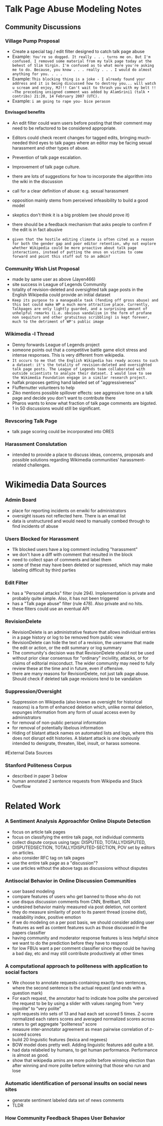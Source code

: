 # Talk Page Abuse Modeling Notes

## Community Discussions

### Village Pump Proposal
- Create a special tag / edit filter designed to catch talk page abuse
- Example:` You're so dogged. It really . . . turns me on. But I'm confused. I removed some material from my talk page today at the behest of Slim Virgin. I'm confused as to what more you're asking me to do. Because, you know . . . really . . . I would do almost anything for you. . . .`
- Example: `This blocking thing is a joke - I already found your address and it is being discussed how to destroy you... will watch u scream and enjoy, MJ!!! Can't wait to thrash you with my belt !! —The preceding unsigned comment was added by AlamSrini1 (talk • contribs) 21:20, 14 February 2007 (UTC).`
- Example: `i am going to rape you- bice perason`

#### Envisaged benefits
- An edit filter could warn users before posting that their comment may need to be refactored to be considered appropriate.
- Editors could check recent changes for tagged edits, bringing much-needed third eyes to talk pages where an editor may be facing sexual harassment and other types of abuse.
- Prevention of talk page escalation.
- Improvement of talk page culture.

- there are lots of suggestions for how to incorporate the algorithm into the wiki in the discussion
- call for a clear definition of abuse: e.g. sexual harassment
- opposition mainly stems from perceived infeasibility to build a good model
- skeptics don't think it is a big problem (we should prove it)

- there should be a feedback mechanism that asks people to confirm if the edit is in fact abusive
-  `given that the hostile editing climate is often cited as a reason for both the gender gap and poor editor retention, why not explore whether Wikipedia could be more proactive about talk page interactions, instead of putting the onus on victims to come forward and point this stuff out to an admin? `

### Community Wish List Proposal
- made by same user as above (Jayen466)
- site success in League of Legends Community
- totality of revision-deleted and oversighted talk page posts in the English Wikipedia could provide an initial dataset
- `Keep its purpose to a manageable task (fending off gross abuse) and this bot could make WP a much more attractive place. Currently, Talkpages are only lightly guarded, and a surprising amount of unhelpful remarks (i.e. obvious vandalism in the form of profane non sequiturs and other gratuitous scribbling) is kept forever, much to the detriment of WP's public image`

### Wikimedia -l Thread
- Denny forwards League of Legends project
- someone points out that a competitive battle game elicit stress and intense responses. This is very different from wikipedia.
- `It occurs to me that the English Wikipedia has ready access to such a
dataset: it's the totality of revision-deleted and oversighted talk page
posts. The League of Legends team collaborated with outside scientists to
analyze their dataset. I would love to see the Wikimedia Foundation engage
in a similar research project.`
- halfak proposes getting hand labeled set of "aggressiveness"
- Fluffernutter volunteers to help
- Ziko mentions possible spillover effects: see aggressive tone on a talk page and decide you don't want to contribute there
- Pharos wants to know what fraction of talk page comments are bigoted. 1 in 50 discussions would still be significant.

### Revscoring Talk Page
- talk page scoring could be incorporated into ORES

### Harassment Conslutation
- intended to provide a place to discuss ideas, concerns, proposals and possible solutions regarding Wikimedia communities’ harassment-related challenges.


# Wikimedia Data Sources
### Admin Board
- place for reporting incidents on enwiki for administrators
- oversight issues not reflected here. There is an email list
- data is unstructured and would need to manually combed through to find incidents of abuse

### Users Blocked for Harassment
- 11k blocked users have a log comment including "harassment"
- we don't have a diff with comment that resulted in the block
- need to collect span of comments and label them
- some of these may have been deleted or supressed, which may make labeling difficult by third parties

### Edit Filter
- has a "Personal attacks" filter (rule 294). Implementation is private and probably quite simple. Also, it has not been triggered
- has a "Talk page abuse" filter (rule 478). Also private and no hits.
- these fliters could use an eventual API

### RevisionDelete
- RevisionDelete is an administrative feature that allows individual entries in a page history or log to be removed from public view
- RevisionDelete can hide the text of a revision, the username that made the edit or action, or the edit summary or log summary
- The community's decision was that RevisionDelete should not be used without prior clear consensus for "ordinary" incivility, attacks, or for claims of editorial misconduct. The wider community may need to fully review these at the time and in future, even if offensive.
- there are many reasons for RevisionDelete, not just talk page abuse. Should check if deleted talk page revisions tend to be vandalism


### Suppression/Oversight
- Suppression on Wikipedia (also known as oversight for historical reasons) is a form of enhanced deletion which, unlike normal deletion, expunges information from any form of usual access even by administrators
- for removal of non-public personal information
- for removal of potentially libelous information 
- Hiding of blatant attack names on automated lists and logs, where this does not disrupt edit histories. A blatant attack is one obviously intended to denigrate, threaten, libel, insult, or harass someone.

#External Data Sources

### Stanford Politeness Corpus
- described in paper 3 below
- human annotated 2 sentence requests from Wikipedia and Stack Overflow

 

# Related Work

### A Sentiment Analysis Approachfor Online Dispute Detection

- focus on article talk pages
- focus on classifying the entire talk page, not individual comments
- collect dispute corpus using tags: DISPUTED, TOTALLYDISPUTED, DISPUTEDSECTION,
TOTALLYDISPUTED-SECTION, POV set by editors on articles.
- also consider RFC tag on talk pages
- use the entire talk page as a "discussion"?
- use articles without the above tags as discussions without disputes

### Antisocial Behavior in Online Discussion Communities
- user based modeling
- compare features of users who get banned to those who do not
- use disqus discussion comments from CNN, Breitbart, IGN
- undesired behavior mainly measured via post deletion, not content
- they do measure similarity of post to its parent thread (cosine dist), readability index, positive emotion
- if we do modeling on a per post basis, we should consider adding user features as well as content features such as those discussed in the papers classifier
- having community and moderator response features is less helpful since we want to do the prediction before they have to respond
- for low FBUs want a per comment classifier since they could be having a bad day, etc and may still contribute productively at other times

### A computational approach to politeness with application to social factors
- We choose to annotate requests containing exactly
two sentences, where the second sentence
is the actual request (and ends with a question
mark)
- For each request, the annotator
had to indicate how polite she perceived the
request to be by using a slider with values ranging
from “very impolite” to “very polite”
- split requests into sets of 13 and had each set scored 5 times. Z-score normalized each raters scores and averaged normalized scores across raters to get aggregate "politeness" score
- measure inter-annotator agreement as mean pairwise correlation of z-scored scores
- build 20 linguistic features (lexica and regexes)
- BOW model does pretty well. Adding linguistic features add quite a bit. 
- had data relabeled by humans, to get human performance. Performance is almost as good.
- show that wikipedia amins are more polite before winning election than after winning and more polite before winning that those who run and lose

### Automatic identification of personal insults on social news sites
- generate sentiment labeled data set of news comments
- TLDR

### How Community Feedback Shapes User Behavior